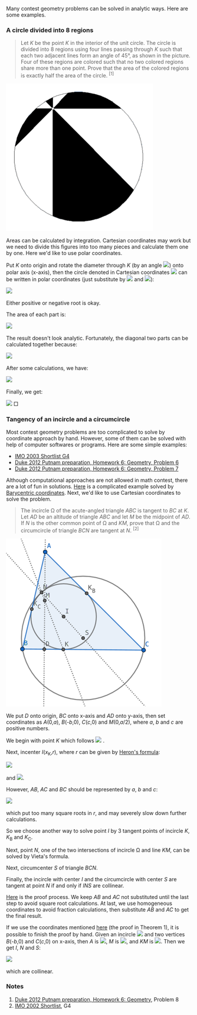 Many contest geometry problems can be solved in analytic ways. Here are some examples.

### A circle divided into 8 regions

> Let *K* be the point *K* in the interior of the unit circle. The circle is divided into 8 regions using four lines passing through *K* such that each two adjacent lines form an angle of 45°, as shown in the picture. Four of these regions are colored such that no two colored regions share more than one point. Prove that the area of the colored regions is exactly half the area of the circle. <sup>[1]</sup>

<img src="diagrams/duke-putman-2012-6-8.gif">

Areas can be calculated by integration. Cartesian coordinates may work but we need to divide this figures into too many pieces and calculate them one by one. Here we'd like to use polar coordinates.

Put *K* onto origin and rotate the diameter through *K* (by an angle <img src="https://latex.codecogs.com/gif.latex?0\le\theta_0<\pi/4">) onto polar axis (x-axis), then the circle denoted in Cartesian coordinates <img src="https://latex.codecogs.com/gif.latex?(x-a)^2+y^2=r^2"> can be written in polar coordinates (just substitute by <img src="https://latex.codecogs.com/gif.latex?x=\rho\cos\theta"> and <img src="https://latex.codecogs.com/gif.latex?y=\rho\sin\theta">):

<img src="https://latex.codecogs.com/gif.latex?\rho(\theta)=a\cos\theta\pm\sqrt{r^2-a^2\sin^2\theta}">

Either positive or negative root is okay.

The area of each part is:

<img src="https://latex.codecogs.com/gif.latex?A_i=\frac{1}{2}\int_{\theta_0+\frac{i}4\pi}^{\theta_0+\frac{i+1}4\pi}\rho(\theta)^2d\theta">

The result doesn't look analytic. Fortunately, the diagonal two parts can be calculated together because:

<img src="https://latex.codecogs.com/gif.latex?{A_i+A_{i+4}=\frac{1}{2}\left[\int_{\theta_0+\frac{i}4\pi}^{\theta_0+\frac{i+1}4\pi}\rho(\theta)^2d\theta+\int_{\theta_0+\frac{i+4}4\pi}^{\theta_0+\frac{i+5}4\pi}\rho(\theta)^2d\theta\right]=\frac{1}{2}\int_{\theta_0+\frac{i}4\pi}^{\theta_0+\frac{i+1}4\pi}\left[\rho(\theta)^2+\rho(\theta+\pi)^2\right]d\theta=\int_{\theta_0+\frac{i}4\pi}^{\theta_0+\frac{i+1}4\pi}\left[r^2+a^2(\cos^2\theta-sin^2\theta)\right]d\theta}">

After some calculations, we have:

<img src="https://latex.codecogs.com/gif.latex?\begin{cases}A_0+A_4=\frac{{\pi}r^2}4+\frac{1}{\sqrt{2}}a^2\cos(2\theta_0+\frac{\pi}4)\\A_1+A_5=\frac{{\pi}r^2}4-\frac{1}{\sqrt{2}}a^2\sin(2\theta_0+\frac{\pi}4)\\A_2+A_6=\frac{{\pi}r^2}4-\frac{1}{\sqrt{2}}a^2\cos(2\theta_0+\frac{\pi}4)\\A_3+A_7=\frac{{\pi}r^2}4+\frac{1}{\sqrt{2}}a^2\sin(2\theta_0+\frac{\pi}4)\end{cases}">

Finally, we get:

<img src="https://latex.codecogs.com/gif.latex?(A_0+A_4)+(A_2+A_6)=(A_1+A_5)+(A_3+A_7)=\frac{{\pi}r^2}2"> □

### Tangency of an incircle and a circumcircle

Most contest geometry problems are too complicated to solve by coordinate approach by hand. However, some of them can be solved with help of computer softwares or programs. Here are some simple examples:

- [IMO 2003 Shortlist G4](pythagoras/imo-2003-shortlist-g4.py)
- [Duke 2012 Putnam preparation, Homework 6: Geometry, Problem 6](pythagoras/duke-putnam-2012-homework-6-6.py)
- [Duke 2012 Putnam preparation, Homework 6: Geometry, Problem 7](pythagoras/duke-putnam-2012-homework-6-7.py)

Although computational approaches are not allowed in math contest, there are a lot of fun in solutions. [Here](https://math.stackexchange.com/a/4257734/919440) is a complicated example solved by [Barycentric coordinates](https://en.wikipedia.org/wiki/Barycentric_coordinate_system). Next, we'd like to use Cartesian coordinates to solve the problem.

> The incircle Ω of the acute-angled triangle *ABC* is tangent to *BC* at *K*. Let *AD* be an altitude of triangle *ABC* and let *M* be the midpoint of *AD*. If *N* is the other common point of Ω and *KM*, prove that Ω and the circumcircle of triangle *BCN* are tangent at *N*. <sup>[2]</sup>

<img src="diagrams/imo-2002-shortlist-g7.png">

We put *D* onto origin, *BC* onto x-axis and *AD* onto y-axis, then set coordinates as *A*(0,*a*), *B*(-*b*,0), *C*(*c*,0) and *M*(0,*a*/2), where *a*, *b* and *c* are positive numbers.

We begin with point *K* which follows <img src="https://latex.codecogs.com/gif.latex?BK=(AB+BC-AC)/2">
.

Next, incenter *I*(*x*<sub>K</sub>,*r*), where *r* can be given by [Heron's formula](https://en.wikipedia.org/wiki/Incircle_and_excircles_of_a_triangle#Radius):

<img src="https://latex.codecogs.com/gif.latex?r=\sqrt{\frac{s(s-AB)(s-AC)(s-BC)}s}">

and <img src="https://latex.codecogs.com/gif.latex?s=(AB+AC+BC)/2">.

However, *AB*, *AC* and *BC* should be represented by *a*, *b* and *c*:

<img src="https://latex.codecogs.com/gif.latex?\begin{cases}AB=\sqrt{a^2+b^2}\\AC=\sqrt{a^2+c^2}\\BC=b+c\end{cases}">

which put too many square roots in *r*, and may severely slow down further calculations.

So we choose another way to solve point *I* by 3 tangent points of incircle *K*, *K*<sub>B</sub> and *K*<sub>C</sub>.

Next, point *N*, one of the two intersections of incircle Ω and line *KM*, can be solved by Vieta's formula.

Next, circumcenter *S* of triangle *BCN*.

Finally, the incircle with center *I* and the circumcircle with center *S* are tangent at point *N* if and only if *INS* are collinear.

[Here](pythagoras/imo-2002-shortlist-g7.py) is the proof process. We keep *AB* and *AC* not substituted until the last step to avoid square root calculations. At last, we use homogeneous coordinates to avoid fraction calculations, then substitute *AB* and *AC* to get the final result.

If we use the coordinates mentioned [here](euler-line.md) (the proof in Theorem 1), it is possible to finish the proof by hand. Given an incircle <img src="https://latex.codecogs.com/gif.latex?x^2+y^2-2ry=0"> and two vertices *B*(-*b*,0) and *C*(*c*,0) on x-axis, then *A* is <img src="https://latex.codecogs.com/gif.latex?(\frac{(b-c)r^2}{bc-r^2},\frac{2bcr}{bc-r^2})">, *M* is <img src="https://latex.codecogs.com/gif.latex?(\frac{(b-c)r^2}{bc-r^2},\frac{bcr}{bc-r^2})">, and *KM* is <img src="https://latex.codecogs.com/gif.latex?y=\frac{bcx}{(b-c)r}">. Then we get *I*, *N* and *S*:

<img src="https://latex.codecogs.com/gif.latex?\begin{cases}I:(0,r)\\N:(\frac{2bc(b-c)r^2}{b^2c^2+b^2r^2-2bcr^2+c^2r^2},\frac{2b^2c^2r}{b^2c^2+b^2r^2-2bcr^2+c^2r^2})\\S:(\frac{c-b}2,\frac{b^2r^2+2bcr^2+c^2r^2-b^2c^2}{4bcr})\end{cases}">

which are collinear.

### Notes

1. [Duke 2012 Putnam preparation, Homework 6: Geometry](https://imomath.com/index.php?options=586), Problem 8
2. [IMO 2002 Shortlist](https://anhngq.files.wordpress.com/2010/07/imo-2002-shortlist.pdf), G4